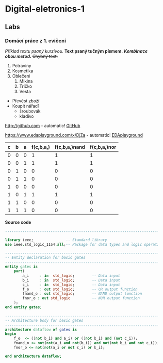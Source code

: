 # Digital-eletronics-1

## Labs

### Domácí práce z 1. cvičení
*Příklad textu psaný kurzívou.* **Text psaný tučným písmem.** ***Kombinace obou metod.***    ~~Chybný text.~~

1. Potraviny
2. Kosmetika
3. Oblečení
     1. Mikina
      2. Tričko
      3. Vesta
* Převést zboží
* Koupit nářadí
  * šroubovák
  * kladivo
  
 http://github.com - automatic!
[GitHub](http://github.com)

https://www.edaplayground.com/x/DjZa - automatic!
[EDAplayground](https://edaplayground.com/x/DjZa)
  
| c | b | a | f(c,b,a,)| f(c,b,a,)nand| f(c,b,a,)nor|
|---|---|---|----------|--------------|-------------|
| 0 | 0 | 0 |    1     |       1      |      1      |
| 0 | 0 | 1 |    1     |       1      |      1      |
| 0 | 1 | 0 |    0     |       0      |      0      | 
| 0 | 1 | 1 |    0     |       0      |      0      |
| 1 | 0 | 0 |    0     |       0      |      0      |
| 1 | 0 | 1 |    1     |       1      |      1      |
| 1 | 1 | 0 |    0     |       0      |      0      |
| 1 | 1 | 1 |    0     |       0      |      0      |


**Source code**

```vhdl
------------------------------------------------------------------------

library ieee;               -- Standard library
use ieee.std_logic_1164.all;-- Package for data types and logic operations

------------------------------------------------------------------------
-- Entity declaration for basic gates
------------------------------------------------------------------------
entity gates is
    port(
        a_i     : in  std_logic;        -- Data input
        b_i     : in  std_logic;        -- Data input
        c_i     : in  std_logic;        -- Data input
        f_o     : out std_logic;        -- OR output function
        fnand_o : out std_logic;        -- NAND output function
        fnor_o : out std_logic          -- NOR output function
    );
end entity gates;

------------------------------------------------------------------------
-- Architecture body for basic gates
------------------------------------------------------------------------
architecture dataflow of gates is
begin
    f_o  <= ((not b_i) and a_i) or ((not b_i) and (not c_i));
    fnand_o <= not(not(a_i and not(b_i)) and not(not b_i and not c_i));
    fnor_o <= not(not(a_i or not c_i) or b_i);

end architecture dataflow;
```
[photo]: https://github.com/milan-drahozal/Digital-electronics-1/blob/main/Labs/01-gates/1obr.png "Fotka simulatoru"
